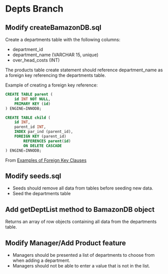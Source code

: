 # Depts Branch

## Modify createBamazonDB.sql
Create a departments table with the following columns:
* department_id
* department_name (VARCHAR 15, unique)
* over_head_costs (INT)

The products table create statement should reference department_name as a foreign key referencing
the departments table.

Example of creating a foreign key reference:
```sql
CREATE TABLE parent (
    id INT NOT NULL,
    PRIMARY KEY (id)
) ENGINE=INNODB;

CREATE TABLE child (
    id INT,
    parent_id INT,
    INDEX par_ind (parent_id),
    FOREIGN KEY (parent_id)
        REFERENCES parent(id)
        ON DELETE CASCADE
) ENGINE=INNODB;
```
From [Examples of Foreign Key Clauses](https://dev.mysql.com/doc/refman/5.7/en/create-table-foreign-keys.html#idm140433700739376)

## Modify seeds.sql
* Seeds should remove all data from tables before seeding new data.
* Seed the departments table

## Add getDeptList method to BamazonDB object
Returns an array of row objects containing all data from the departments table.

## Modify Manager/Add Product feature
* Managers should be presented a list of departments to choose from when adding a department.
* Managers should not be able to enter a value that is not in the list.
